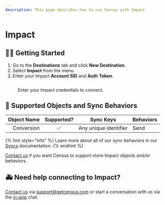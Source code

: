```yaml
---
description: This page describes how to use Census with Impact.
---
```


# Impact

## 🏃‍♀️ Getting Started

1. Go to the **Destinations** tab and click **New Destination**.
2. Select **Impact** from the menu.
3. Enter your Impact **Account SID** and **Auth Token**.

<figure><img src="../.gitbook/assets/impact.png" alt=""><figcaption><p>Enter your Impact credentials to connect.</p></figcaption></figure>

## 🔀 Supported Objects and Sync Behaviors <a href="#supported-objects-and-sync-behaviors" id="supported-objects-and-sync-behaviors"></a>

| **Object Name** | **Supported?** | **Sync Keys**         | **Behaviors** |
| --------------: | :------------: | --------------------- | ------------- |
|      Conversion |        ✅       | Any unique identifier | Send          |

{% hint style="info" %}
Learn more about all of our sync behaviors in our [Syncs](broken-reference) documentation.
{% endhint %}

[Contact us](mailto:support@getcensus.com) if you want Census to support more Impact objects and/or behaviors.

## 🚑 Need help connecting to Impact?

[Contact us](mailto:support@getcensus.com) via support@getcensus.com or start a conversation with us via the [in-app](https://app.getcensus.com) chat.
